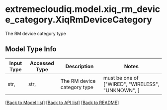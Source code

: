 # extremecloudiq.model.xiq_rm_device_category.XiqRmDeviceCategory

The RM device category type

## Model Type Info
Input Type | Accessed Type | Description | Notes
------------ | ------------- | ------------- | -------------
str,  | str,  | The RM device category type | must be one of ["WIRED", "WIRELESS", "UNKNOWN", ] 

[[Back to Model list]](../../README.md#documentation-for-models) [[Back to API list]](../../README.md#documentation-for-api-endpoints) [[Back to README]](../../README.md)


